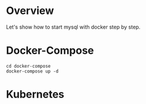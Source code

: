 # Overview

Let's show how to start mysql with docker step by step.

# Docker-Compose

```
cd docker-compose
docker-compose up -d
```

# Kubernetes

